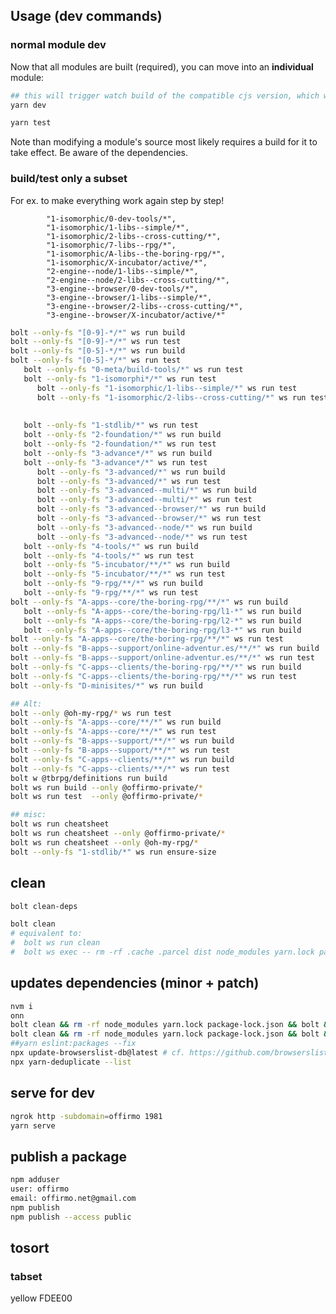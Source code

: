 
## Usage (dev commands)

### normal module dev

Now that all modules are built (required), you can move into an **individual** module:
```bash
## this will trigger watch build of the compatible cjs version, which works in all envs
yarn dev

yarn test
```

Note than modifying a module's source most likely requires a build for it to take effect.
Be aware of the dependencies.

### build/test only a subset

For ex. to make everything work again step by step!

			"1-isomorphic/0-dev-tools/*",
			"1-isomorphic/1-libs--simple/*",
			"1-isomorphic/2-libs--cross-cutting/*",
			"1-isomorphic/7-libs--rpg/*",
			"1-isomorphic/A-libs--the-boring-rpg/*",
			"1-isomorphic/X-incubator/active/*",
			"2-engine--node/1-libs--simple/*",
			"2-engine--node/2-libs--cross-cutting/*",
			"3-engine--browser/0-dev-tools/*",
			"3-engine--browser/1-libs--simple/*",
			"3-engine--browser/2-libs--cross-cutting/*",
			"3-engine--browser/X-incubator/active/*"


```bash
bolt --only-fs "[0-9]-*/*" ws run build
bolt --only-fs "[0-9]-*/*" ws run test
bolt --only-fs "[0-5]-*/*" ws run build
bolt --only-fs "[0-5]-*/*" ws run test
   bolt --only-fs "0-meta/build-tools/*" ws run test
   bolt --only-fs "1-isomorphi*/*" ws run test
      bolt --only-fs "1-isomorphic/1-libs--simple/*" ws run test
      bolt --only-fs "1-isomorphic/2-libs--cross-cutting/*" ws run test
   
   
   bolt --only-fs "1-stdlib/*" ws run test
   bolt --only-fs "2-foundation/*" ws run build
   bolt --only-fs "2-foundation/*" ws run test
   bolt --only-fs "3-advance*/*" ws run build
   bolt --only-fs "3-advance*/*" ws run test
      bolt --only-fs "3-advanced/*" ws run build
      bolt --only-fs "3-advanced/*" ws run test
      bolt --only-fs "3-advanced--multi/*" ws run build
      bolt --only-fs "3-advanced--multi/*" ws run test
      bolt --only-fs "3-advanced--browser/*" ws run build
      bolt --only-fs "3-advanced--browser/*" ws run test
      bolt --only-fs "3-advanced--node/*" ws run build
      bolt --only-fs "3-advanced--node/*" ws run test
   bolt --only-fs "4-tools/*" ws run build
   bolt --only-fs "4-tools/*" ws run test
   bolt --only-fs "5-incubator/**/*" ws run build
   bolt --only-fs "5-incubator/**/*" ws run test
   bolt --only-fs "9-rpg/**/*" ws run build
   bolt --only-fs "9-rpg/**/*" ws run test
bolt --only-fs "A-apps--core/the-boring-rpg/**/*" ws run build
   bolt --only-fs "A-apps--core/the-boring-rpg/l1-*" ws run build
   bolt --only-fs "A-apps--core/the-boring-rpg/l2-*" ws run build
   bolt --only-fs "A-apps--core/the-boring-rpg/l3-*" ws run build
bolt --only-fs "A-apps--core/the-boring-rpg/**/*" ws run test
bolt --only-fs "B-apps--support/online-adventur.es/**/*" ws run build
bolt --only-fs "B-apps--support/online-adventur.es/**/*" ws run test
bolt --only-fs "C-apps--clients/the-boring-rpg/**/*" ws run build
bolt --only-fs "C-apps--clients/the-boring-rpg/**/*" ws run test
bolt --only-fs "D-minisites/*" ws run build

## Alt:
bolt --only @oh-my-rpg/* ws run test
bolt --only-fs "A-apps--core/**/*" ws run build
bolt --only-fs "A-apps--core/**/*" ws run test
bolt --only-fs "B-apps--support/**/*" ws run build
bolt --only-fs "B-apps--support/**/*" ws run test
bolt --only-fs "C-apps--clients/**/*" ws run build
bolt --only-fs "C-apps--clients/**/*" ws run test
bolt w @tbrpg/definitions run build
bolt ws run build --only @offirmo-private/*
bolt ws run test  --only @offirmo-private/*

## misc:
bolt ws run cheatsheet
bolt ws run cheatsheet --only @offirmo-private/*
bolt ws run cheatsheet --only @oh-my-rpg/*
bolt --only-fs "1-stdlib/*" ws run ensure-size
```

## clean
```bash
bolt clean-deps

bolt clean
# equivalent to:
#  bolt ws run clean
#  bolt ws exec -- rm -rf .cache .parcel dist node_modules yarn.lock package-lock.json yarn-error.log
```

## updates dependencies (minor + patch)
```bash
nvm i
onn
bolt clean && rm -rf node_modules yarn.lock package-lock.json && bolt && yarn outdated     && bolt build
bolt clean && rm -rf node_modules yarn.lock package-lock.json && bolt && bolt build
##yarn eslint:packages --fix
npx update-browserslist-db@latest # cf. https://github.com/browserslist/browserslist#browsers-data-updating
npx yarn-deduplicate --list
```

## serve for dev
```bash
ngrok http -subdomain=offirmo 1981
yarn serve
```

## publish a package
```bash
npm adduser
user: offirmo
email: offirmo.net@gmail.com
npm publish
npm publish --access public
```


## tosort

### tabset

yellow FDEE00
